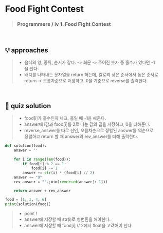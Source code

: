 # Food Fight Contest

> ### Programmers / lv 1. Food Fight Contest

<br>

## 💡 approaches
>  - 음식의 양, 종류, 순서가 같다. 
>   -> 회문
>   -> 주어진 숫자 중 홀수가 있다면 -1을 한다. 
>  - 배치를 나타내는 문자열을 return 하는데, 칼로리 낮은 순서에서 높은 순서로 return
>   -> 오름차순으로 저장하고, 0을 기준으로 reverse를 출력한다. 

<br>

## 🔑 quiz solution

> - food[i]가 홀수인지 체크, 홀일 때 -1을 해준다.
> - answer에 i값과 food[i]를 2로 나눈 값의 곱을 저장하고, 0을 더해준다. 
> - reverse_answer를 따로 선언, 오름차순으로 정렬된 answer를 역순으로 정렬하고 return 할 때 answer와 rev_answer를 더해 출력한다.  

```py
def solution(food):
    answer = ''
    
    for i in range(len(food)):
        if food[i] % 2 == 1:
            food[i] -= 1
        answer += str(i) * (food[i] // 2)
    answer += "0"
    rev_answer = "".join(reversed(answer[:-1]))

    return answer + rev_answer

food = [1, 3, 4, 6]
print(solution(food)) 
```

> - point ! 
> - answer에 저장할 때 str(i)로 형변환을 해야한다. 
> - answer에 저장할 때 food[i] // 2에서 float을 고려해야 한다. 